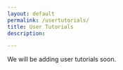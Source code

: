 ```yaml
---
layout: default
permalink: /usertutorials/
title: User Tutorials
description:

---
```


<!-- _pages/publications.md -->

We will be adding user tutorials soon.